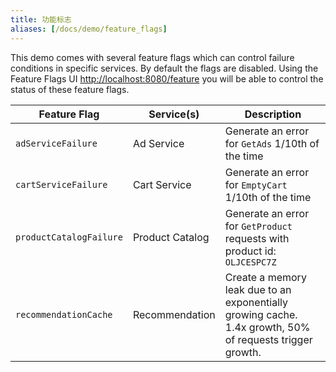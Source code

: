 ```yaml
---
title: 功能标志
aliases: [/docs/demo/feature_flags]
---
```


This demo comes with several feature flags which can control failure conditions
in specific services. By default the flags are disabled. Using the Feature Flags
UI <http://localhost:8080/feature> you will be able to control the status of
these feature flags.

| Feature Flag            | Service(s)      | Description                                                                                              |
| ----------------------- | --------------- | -------------------------------------------------------------------------------------------------------- |
| `adServiceFailure`      | Ad Service      | Generate an error for `GetAds` 1/10th of the time                                                        |
| `cartServiceFailure`    | Cart Service    | Generate an error for `EmptyCart` 1/10th of the time                                                     |
| `productCatalogFailure` | Product Catalog | Generate an error for `GetProduct` requests with product id: `OLJCESPC7Z`                                |
| `recommendationCache`   | Recommendation  | Create a memory leak due to an exponentially growing cache. 1.4x growth, 50% of requests trigger growth. |
